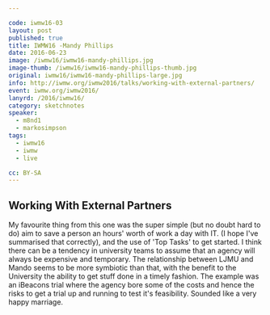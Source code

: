 ```yaml
---

code: iwmw16-03
layout: post
published: true
title: IWMW16 -Mandy Phillips 
date: 2016-06-23
image: /iwmw16/iwmw16-mandy-phillips.jpg
image-thumb: /iwmw16/iwmw16-mandy-phillips-thumb.jpg
original: iwmw16/iwmw16-mandy-phillips-large.jpg
info: http://iwmw.org/iwmw2016/talks/working-with-external-partners/
event: iwmw.org/iwmw2016/
lanyrd: /2016/iwmw16/
category: sketchnotes
speaker:
  - m8nd1
  - markosimpson
tags:
  - iwmw16
  - iwmw
  - live

cc: BY-SA
---
```


## Working With External Partners ##

My favourite thing from this one was the super simple (but no doubt hard to do) aim to save a person an hours' worth of work a day with IT. (I hope I've summarised that correctly), and the use of 'Top Tasks' to get started. I think there can be a tendency in university teams to assume that an agency will always be expensive and temporary. The relationship between LJMU and Mando seems to be more symbiotic than that, with the benefit to the University the ability to get stuff done in a timely fashion. The example was an iBeacons trial where the agency bore some of the costs and hence the risks to get a trial up and running to test it's feasibility. Sounded like a very happy marriage.
